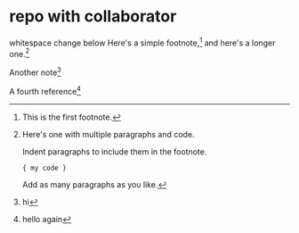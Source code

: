 # repo with collaborator
whitespace change below
  Here's a simple footnote,[^1] and here's a longer one.[^2]

Another note[^3]


A fourth reference[^4]

[^1]: This is the first footnote.

[^2]: Here's one with multiple paragraphs and code.

    Indent paragraphs to include them in the footnote.

    `{ my code }`

    Add as many paragraphs as you like.
    
 [^3]: hi
 
 [^4]: hello again
